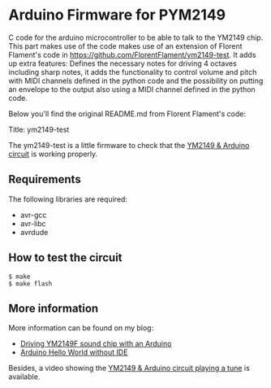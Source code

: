 # Arduino Firmware for PYM2149

C code for the arduino microcontroller to be able to talk to the YM2149 chip. This part makes use of the code makes use of an extension of Florent Flament's code in https://github.com/FlorentFlament/ym2149-test. It adds up extra features: Defines the necessary notes for driving 4 octaves including sharp notes, it adds the functionality to control volume and pitch with MIDI channels defined in the python code and the possibility on putting an envelope to the output also using a MIDI channel defined in the python code. 

Below you'll find the original README.md from Florent Flament's code: 


Title: ym2149-test

The ym2149-test is a little firmware to check that the [YM2149 &
Arduino circuit][2] is working properly.

Requirements
------------

The following libraries are required:

* avr-gcc
* avr-libc
* avrdude

How to test the circuit
-----------------------

    $ make
    $ make flash

More information
----------------

More information can be found on my blog:

* [Driving YM2149F sound chip with an Arduino][2]
* [Arduino Hello World without IDE][3]

Besides, a video showing the [YM2149 & Arduino circuit playing a tune][1] is
available.

[1]: https://www.youtube.com/watch?v=MTRJdDbY048
[2]: http://www.florentflament.com/blog/driving-ym2149f-sound-chip-with-an-arduino.html
[3]: http://www.florentflament.com/blog/arduino-hello-world-without-ide.html
